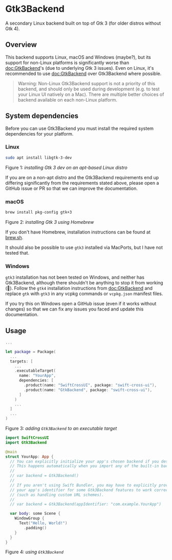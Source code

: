 # Gtk3Backend

A secondary Linux backend built on top of Gtk 3 (for older distros without Gtk 4).

## Overview

This backend supports Linux, macOS and Windows (maybe?), but its support for non-Linux platforms is significantly worse than <doc:GtkBackend>'s (due to underlying Gtk 3 issues). Even on Linux, it's recommended to use <doc:GtkBackend> over Gtk3Backend where possible.

> Warning: Non-Linux Gtk3Backend support is not a priority of this backend, and should only be used during development (e.g. to test your Linux UI natively on a Mac). There are multiple better choices of backend available on each non-Linux platform.

## System dependencies

Before you can use Gtk3Backend you must install the required system dependencies for your platform.

### Linux

```sh
sudo apt install libgtk-3-dev
```
Figure 1: *installing Gtk 3 dev on an apt-based Linux distro*

If you are on a non-apt distro and the Gtk3Backend requirements end up differing significantly from the requirements stated above, please open a GitHub issue or PR so that we can improve the documentation.

### macOS

```sh
brew install pkg-config gtk+3
```
Figure 2: *installing Gtk 3 using Homebrew*

If you don't have Homebrew, installation instructions can be found at [brew.sh](https://brew.sh).

It should also be possible to use `gtk3` installed via MacPorts, but I have not tested that.

### Windows

`gtk3` installation has not been tested on Windows, and neither has Gtk3Backend, although there shouldn't be anything to stop it from working (🤞). Follow the `gtk4` installation instructions from <doc:GtkBackend> and replace `gtk` with `gtk3` in any vcpkg commands or `vcpkg.json` manifest files.

If you try this on Windows open a GitHub issue (even if it works without changes) so that we can fix any issues you faced and update this documentation.

## Usage

```swift
...

let package = Package(
  ...
  targets: [
    ...
    .executableTarget(
      name: "YourApp",
      dependencies: [
        .product(name: "SwiftCrossUI", package: "swift-cross-ui"),
        .product(name: "GtkBackend", package: "swift-cross-ui"),
      ]
    )
    ...
  ]
  ...
)
```
Figure 3: *adding `Gtk3Backend` to an executable target*

```swift
import SwiftCrossUI
import Gtk3Backend

@main
struct YourApp: App {
  // You can explicitly initialize your app's chosen backend if you desire.
  // This happens automatically when you import any of the built-in backends.
  //
  // var backend = Gtk3Backend()
  //
  // If you aren't using Swift Bundler, you may have to explicitly provide
  // your app's identifier for some Gtk3Backend features to work correctly
  // (such as handling custom URL schemes).
  //
  // var backend = Gtk3Backend(appIdentifier: "com.example.YourApp")

  var body: some Scene {
    WindowGroup {
      Text("Hello, World!")
        .padding()
    }
  }
}
```
Figure 4: *using `Gtk3Backend`*
